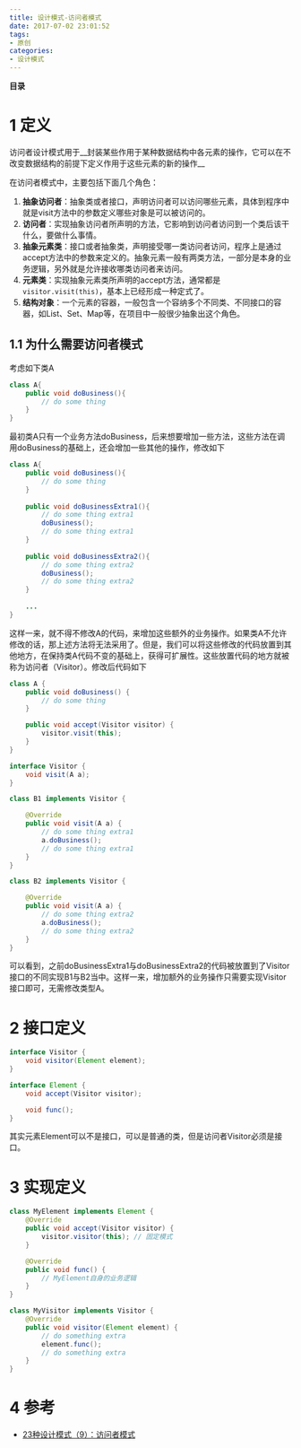 ```yaml
---
title: 设计模式-访问者模式
date: 2017-07-02 23:01:52
tags: 
- 原创
categories: 
- 设计模式
---
```


__目录__

<!-- toc -->
<!--more-->

# 1 定义

访问者设计模式用于__封装某些作用于某种数据结构中各元素的操作，它可以在不改变数据结构的前提下定义作用于这些元素的新的操作__

在访问者模式中，主要包括下面几个角色：

1. __抽象访问者__：抽象类或者接口，声明访问者可以访问哪些元素，具体到程序中就是visit方法中的参数定义哪些对象是可以被访问的。
1. __访问者__：实现抽象访问者所声明的方法，它影响到访问者访问到一个类后该干什么，要做什么事情。
1. __抽象元素类__：接口或者抽象类，声明接受哪一类访问者访问，程序上是通过accept方法中的参数来定义的。抽象元素一般有两类方法，一部分是本身的业务逻辑，另外就是允许接收哪类访问者来访问。
1. __元素类__：实现抽象元素类所声明的accept方法，通常都是`visitor.visit(this)`，基本上已经形成一种定式了。
1. __结构对象__：一个元素的容器，一般包含一个容纳多个不同类、不同接口的容器，如List、Set、Map等，在项目中一般很少抽象出这个角色。

## 1.1 为什么需要访问者模式

考虑如下类A

```Java
class A{
    public void doBusiness(){
        // do some thing
    }
}
```

最初类A只有一个业务方法doBusiness，后来想要增加一些方法，这些方法在调用doBusiness的基础上，还会增加一些其他的操作，修改如下

```Java
class A{
    public void doBusiness(){
        // do some thing
    }
    
    public void doBusinessExtra1(){
        // do some thing extra1
        doBusiness();
        // do some thing extra1
    }
    
    public void doBusinessExtra2(){
        // do some thing extra2
        doBusiness();
        // do some thing extra2
    }
    
    ...
}
```

这样一来，就不得不修改A的代码，来增加这些额外的业务操作。如果类A不允许修改的话，那上述方法将无法采用了。但是，我们可以将这些修改的代码放置到其他地方，在保持类A代码不变的基础上，获得可扩展性。这些放置代码的地方就被称为访问者（Visitor）。修改后代码如下

```Java
class A {
    public void doBusiness() {
        // do some thing
    }

    public void accept(Visitor visitor) {
        visitor.visit(this);
    }
}

interface Visitor {
    void visit(A a);
}

class B1 implements Visitor {

    @Override
    public void visit(A a) {
        // do some thing extra1
        a.doBusiness();
        // do some thing extra1
    }
}

class B2 implements Visitor {

    @Override
    public void visit(A a) {
        // do some thing extra2
        a.doBusiness();
        // do some thing extra2
    }
}
```

可以看到，之前doBusinessExtra1与doBusinessExtra2的代码被放置到了Visitor接口的不同实现B1与B2当中。这样一来，增加额外的业务操作只需要实现Visitor接口即可，无需修改类型A。

# 2 接口定义

```Java
interface Visitor {
    void visitor(Element element);
}

interface Element {
    void accept(Visitor visitor);

    void func();
}
```

其实元素Element可以不是接口，可以是普通的类，但是访问者Visitor必须是接口。

# 3 实现定义

```Java
class MyElement implements Element {
    @Override
    public void accept(Visitor visitor) {
        visitor.visitor(this); // 固定模式
    }

    @Override
    public void func() {
        // MyElement自身的业务逻辑
    }
}

class MyVisitor implements Visitor {
    @Override
    public void visitor(Element element) {
        // do something extra
        element.func();
        // do something extra
    }
}

```

# 4 参考

* [23种设计模式（9）：访问者模式](http://blog.csdn.net/zhengzhb/article/details/7489639)
